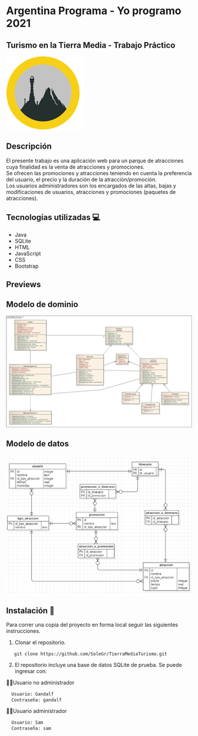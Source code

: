 # Argentina Programa - Yo programo 2021
## Turismo en la Tierra Media - Trabajo Práctico

![Logo](imagenes/logo.png?raw=true)
## Descripción
El presente trabajo es una aplicación web para un parque de atracciones cuya finalidad es la venta de atracciones y promociones.\
Se ofrecen las promociones y atracciones teniendo en cuenta la preferencia del usuario, el precio y la duración de la atracción/promoción.\
Los usuarios administradores son los encargados de las altas, bajas y modificaciones de usuarios, atracciones y promociones (paquetes de atracciones).

## Tecnologías utilizadas 💻
* Java
* SQLite
* HTML
* JavaScript
* CSS
* Bootstrap

## Previews

## Modelo de dominio

![ModeloDeDominio](imagenes/Modelo_de_dominio.bmp?raw=true)

## Modelo de datos

![DER](imagenes/Modelo_de_datos.png?raw=true)

## Instalación 🧰

Para correr una copia del proyecto en forma local seguir las siguientes instrucciones.

1. Clonar el repositorio.
 ```
    git clone https://github.com/SoleGr/TierraMediaTurismo.git
```

2. El repositorio incluye una base de datos SQLite de prueba. Se puede ingresar con:

🧙‍♂️Usuario no administrador
  ```
    Usuario: Gandalf
    Contraseña: gandalf
```
👷‍♀️Usuario administrador    
  ```
    Usuario: Sam
    Contraseña: sam
```
